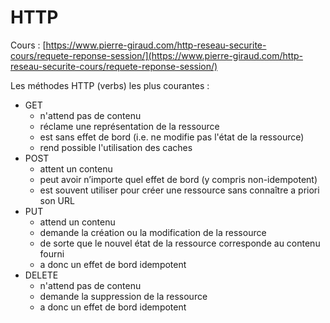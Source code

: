 # HTTP

Cours : [https://www.pierre-giraud.com/http-reseau-securite-cours/requete-reponse-session/](https://www.pierre-giraud.com/http-reseau-securite-cours/requete-reponse-session/)

Les méthodes HTTP (verbs) les plus courantes :

* GET
    - n'attend pas de contenu
    - réclame une représentation de la ressource
    - est sans effet de bord (i.e. ne modifie pas l'état de la ressource)
    - rend possible l'utilisation des caches
* POST
    - attent un contenu
    - peut avoir n’importe quel effet de bord (y compris non-idempotent)
    - est souvent utiliser pour créer une ressource sans connaître a priori son URL
* PUT
    - attend un contenu
    - demande la création ou la modification de la ressource
    - de sorte que le nouvel état de la ressource corresponde au contenu fourni
    - a donc un effet de bord idempotent
* DELETE
    - n'attend pas de contenu
    - demande la suppression de la ressource
    - a donc un effet de bord idempotent
